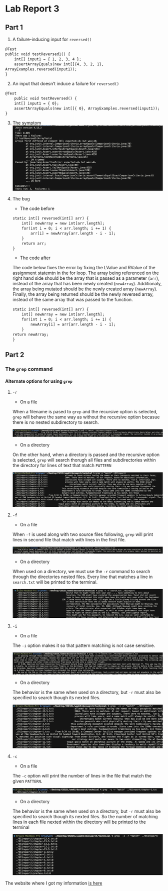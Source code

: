 # Lab Report 3

## Part 1

1. A failure-inducing input for `reversed()`
```
@Test 
public void testReversed1() {
    int[] input1 = { 1, 2, 3, 4 };
    assertArrayEquals(new int[]{4, 3, 2, 1}, ArrayExamples.reversed(input1));
}
```

2. An input that doesn’t induce a failure for `reversed()`
```
@Test
    public void testReversed() {
    int[] input1 = { 0};
    assertArrayEquals(new int[]{ 0}, ArrayExamples.reversed(input1));
}
```

3. The symptom
![3a](./images/3a.png)

4. The bug

    - The code before 
    ```
    static int[] reversed(int[] arr) {
        int[] newArray = new int[arr.length];
        for(int i = 0; i < arr.length; i += 1) {
            arr[i] = newArray[arr.length - i - 1];
        }
        return arr;
    }
    ```
    - The code after 
    
    The code below fixes the error by fixing the LValue and RValue of the assignment statemtn in the for loop. The array being referenced on the right hand side should be the array that is passed as a parameter (`arr`), instead of the array that has been newly created (`newArray`). Additionaly, the array being mutated should be the newly created array (`newArray`). Finally, the array being returned should be the newly reversed array, instead of the same array that was passed to the function. 
    ```
    static int[] reversed(int[] arr) {
        int[] newArray = new int[arr.length];
        for(int i = 0; i < arr.length; i += 1) {
            newArray[i] = arr[arr.length - i - 1];
        }
    return newArray;
    }
    ```


## Part 2 

### The `grep` command 
#### Alternate options for using `grep`
1. `-r`
    - On a file
     
     When a filename is pased to `grep` and the recursive option is selected, `grep` will behave the same way as without the recursive option becasue there is no nested subdirectory to search. 

     ![3b](./images/3b.png)

    - On a directory 
    
    On the other hand, when a directory is passed and the recursive option is selected, `grep` will search thorugh all files and subdirectories within the directory for lines of text that match `PATTERN`

     ![3c](./images/3c.png)

 2. `-f`
    - On a file 

    When `-f` is used along with two source files following, `grep` will print lines in second file that match with lines in the first file. 

    ![3d](./images/3d.png)

    - On a directory

    When used on a directory, we must use the `-r` command to search through the directories nested files. Every line that matches a line in `search.txt` will be printed to the terminal.
 
    ![3e](./images/3e.png)

3. `-i`
    - On a file 
    
    The `-i` option makes it so that pattern matching is not case sensitive. 

    ![3f](./images/3f.png)

    - On a directory

    The behavior is the same when used on a directory, but `-r` must also be specified to search though its nexted files. 

    ![3g](./images/3g.png)

4. `-c`
    - On a file 

    The `-c` option will print the number of lines in the file that match the given `PATTERN`.

    ![3h](./images/3h.png)

    - On a directory

    The behavior is the same when used on a directory, but `-r` must also be specified to search though its nexted files. So the number of matching lines in each file nexted within the directory will be printed to the terminal

    ![3i](./images/3i.png)


The website where I got my information [is here](https://www.gnu.org/software/grep/manual/grep.html)